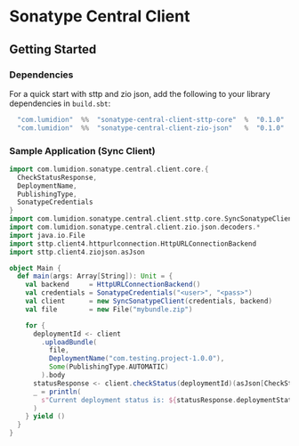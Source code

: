 # Sonatype Central Client

## Getting Started

### Dependencies

For a quick start with sttp and zio json, add the following to your library dependencies in `build.sbt`:

```sbt
  "com.lumidion"  %%  "sonatype-central-client-sttp-core"  %  "0.1.0"
  "com.lumidion"  %%  "sonatype-central-client-zio-json"   %  "0.1.0"
```

### Sample Application (Sync Client)

```scala
import com.lumidion.sonatype.central.client.core.{
  CheckStatusResponse,
  DeploymentName,
  PublishingType,
  SonatypeCredentials
}
import com.lumidion.sonatype.central.client.sttp.core.SyncSonatypeClient
import com.lumidion.sonatype.central.client.zio.json.decoders.*
import java.io.File
import sttp.client4.httpurlconnection.HttpURLConnectionBackend
import sttp.client4.ziojson.asJson

object Main {
  def main(args: Array[String]): Unit = {
    val backend     = HttpURLConnectionBackend()
    val credentials = SonatypeCredentials("<user>", "<pass>")
    val client      = new SyncSonatypeClient(credentials, backend)
    val file        = new File("mybundle.zip")

    for {
      deploymentId <- client
        .uploadBundle(
          file,
          DeploymentName("com.testing.project-1.0.0"),
          Some(PublishingType.AUTOMATIC)
        ).body
      statusResponse <- client.checkStatus(deploymentId)(asJson[CheckStatusResponse]).body
      _ = println(
        s"Current deployment status is: ${statusResponse.deploymentState.unapply}. Deployment id: ${deploymentId.unapply}"
      )
    } yield ()
  }
}
```

